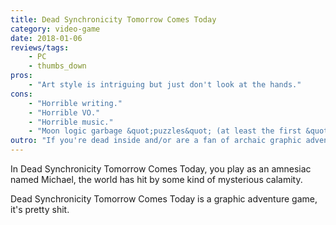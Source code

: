 ```yaml
---
title: Dead Synchronicity Tomorrow Comes Today
category: video-game
date: 2018-01-06
reviews/tags:
    - PC
    - thumbs_down
pros:
    - "Art style is intriguing but just don't look at the hands."
cons:
    - "Horrible writing."
    - "Horrible VO."
    - "Horrible music."
    - "Moon logic garbage &quot;puzzles&quot; (at least the first &quot;puzzle&quot; before I uninstalled)."
outro: "If you're dead inside and/or are a fan of archaic graphic adventure games that ask you to solve &quot;puzzles&quot; for no reason then you might be interested in Dead Synchronicity: Tomorrow Comes Today."
---
```

In Dead Synchronicity Tomorrow Comes Today, you play as an amnesiac named Michael, the world has hit by some kind of mysterious calamity.

Dead Synchronicity Tomorrow Comes Today is a graphic adventure game, it's pretty shit.
